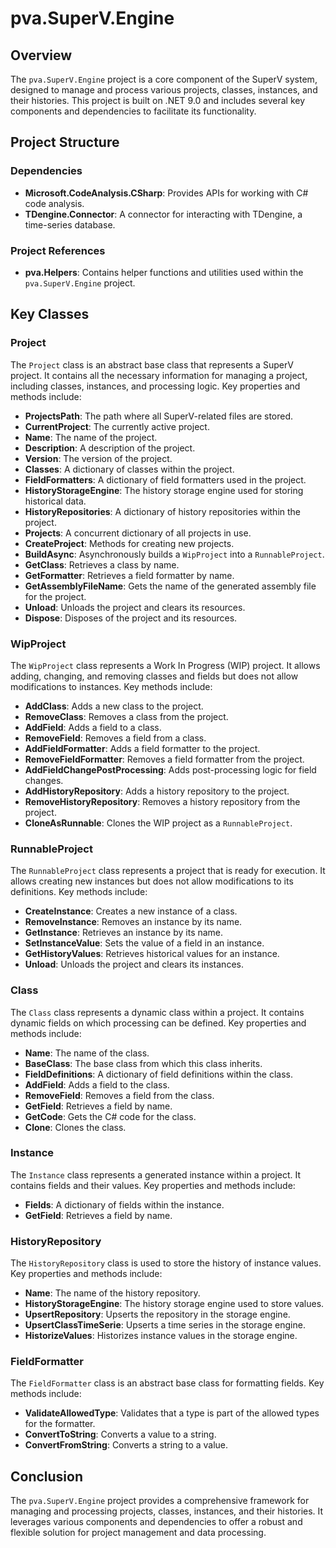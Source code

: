 ﻿# pva.SuperV.Engine

## Overview
The `pva.SuperV.Engine` project is a core component of the SuperV system, designed to manage and process various projects, classes, instances, and their histories. This project is built on .NET 9.0 and includes several key components and dependencies to facilitate its functionality.

## Project Structure

### Dependencies
- **Microsoft.CodeAnalysis.CSharp**: Provides APIs for working with C# code analysis.
- **TDengine.Connector**: A connector for interacting with TDengine, a time-series database.

### Project References
- **pva.Helpers**: Contains helper functions and utilities used within the `pva.SuperV.Engine` project.

## Key Classes

### Project
The `Project` class is an abstract base class that represents a SuperV project. It contains all the necessary information for managing a project, including classes, instances, and processing logic. Key properties and methods include:
- **ProjectsPath**: The path where all SuperV-related files are stored.
- **CurrentProject**: The currently active project.
- **Name**: The name of the project.
- **Description**: A description of the project.
- **Version**: The version of the project.
- **Classes**: A dictionary of classes within the project.
- **FieldFormatters**: A dictionary of field formatters used in the project.
- **HistoryStorageEngine**: The history storage engine used for storing historical data.
- **HistoryRepositories**: A dictionary of history repositories within the project.
- **Projects**: A concurrent dictionary of all projects in use.
- **CreateProject**: Methods for creating new projects.
- **BuildAsync**: Asynchronously builds a `WipProject` into a `RunnableProject`.
- **GetClass**: Retrieves a class by name.
- **GetFormatter**: Retrieves a field formatter by name.
- **GetAssemblyFileName**: Gets the name of the generated assembly file for the project.
- **Unload**: Unloads the project and clears its resources.
- **Dispose**: Disposes of the project and its resources.

### WipProject
The `WipProject` class represents a Work In Progress (WIP) project. It allows adding, changing, and removing classes and fields but does not allow modifications to instances. Key methods include:
- **AddClass**: Adds a new class to the project.
- **RemoveClass**: Removes a class from the project.
- **AddField**: Adds a field to a class.
- **RemoveField**: Removes a field from a class.
- **AddFieldFormatter**: Adds a field formatter to the project.
- **RemoveFieldFormatter**: Removes a field formatter from the project.
- **AddFieldChangePostProcessing**: Adds post-processing logic for field changes.
- **AddHistoryRepository**: Adds a history repository to the project.
- **RemoveHistoryRepository**: Removes a history repository from the project.
- **CloneAsRunnable**: Clones the WIP project as a `RunnableProject`.

### RunnableProject
The `RunnableProject` class represents a project that is ready for execution. It allows creating new instances but does not allow modifications to its definitions. Key methods include:
- **CreateInstance**: Creates a new instance of a class.
- **RemoveInstance**: Removes an instance by its name.
- **GetInstance**: Retrieves an instance by its name.
- **SetInstanceValue**: Sets the value of a field in an instance.
- **GetHistoryValues**: Retrieves historical values for an instance.
- **Unload**: Unloads the project and clears its instances.

### Class
The `Class` class represents a dynamic class within a project. It contains dynamic fields on which processing can be defined. Key properties and methods include:
- **Name**: The name of the class.
- **BaseClass**: The base class from which this class inherits.
- **FieldDefinitions**: A dictionary of field definitions within the class.
- **AddField**: Adds a field to the class.
- **RemoveField**: Removes a field from the class.
- **GetField**: Retrieves a field by name.
- **GetCode**: Gets the C# code for the class.
- **Clone**: Clones the class.

### Instance
The `Instance` class represents a generated instance within a project. It contains fields and their values. Key properties and methods include:
- **Fields**: A dictionary of fields within the instance.
- **GetField**: Retrieves a field by name.

### HistoryRepository
The `HistoryRepository` class is used to store the history of instance values. Key properties and methods include:
- **Name**: The name of the history repository.
- **HistoryStorageEngine**: The history storage engine used to store values.
- **UpsertRepository**: Upserts the repository in the storage engine.
- **UpsertClassTimeSerie**: Upserts a time series in the storage engine.
- **HistorizeValues**: Historizes instance values in the storage engine.

### FieldFormatter
The `FieldFormatter` class is an abstract base class for formatting fields. Key methods include:
- **ValidateAllowedType**: Validates that a type is part of the allowed types for the formatter.
- **ConvertToString**: Converts a value to a string.
- **ConvertFromString**: Converts a string to a value.

## Conclusion
The `pva.SuperV.Engine` project provides a comprehensive framework for managing and processing projects, classes, instances, and their histories. It leverages various components and dependencies to offer a robust and flexible solution for project management and data processing.
